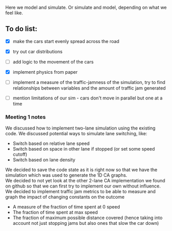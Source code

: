 Here we model and simulate. Or simulate and model, depending on what we feel like.

## To do list:
- [x] make the cars start evenly spread across the road
- [x] try out car distributions
- [ ] add logic to the movement of the cars
- [x] implement physics from paper
- [ ] implement a measure of the traffic-jamness of the simulation, try to find relationships between variables and the amount of traffic jam generated
- [ ] mention limitations of our sim - cars don't move in parallel but one at a time



### Meeting 1 notes
We discussed how to implement two-lane simulation using the existing code. We discussed potential ways to simulate lane switching, like:
- Switch based on relative lane speed
- Switch based on space in other lane if stopped (or set some speed cutoff)
- Switch based on lane density <br>

We decided to save the code state as it is right now so that we have the simulation which was used to generate the 1D CA graphs. <br>
We decided to not yet look at the other 2-lane CA implementation we found on github so that we can first try to implement our own without influence. <br>
We decided to implement traffic jam metrics to be able to measure and graph the impact of changing constants on the outcome 
- A measure of the fraction of time spent at 0 speed
- The fraction of time spent at max speed
- The fraction of maximum possible distance covered (hence taking into account not just stopping jams but also ones that slow the car down)